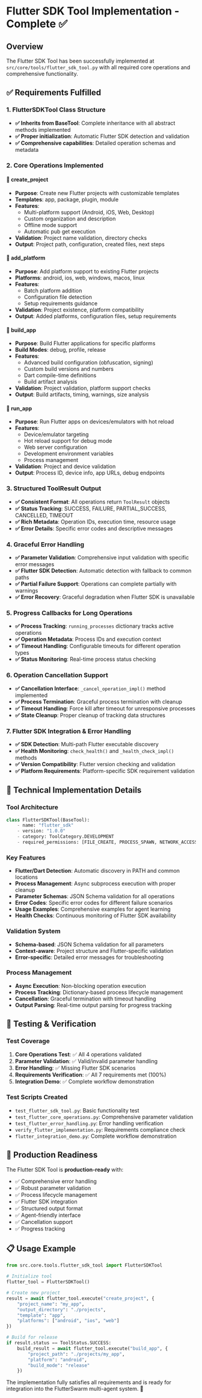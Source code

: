 # Flutter SDK Tool Implementation - Complete ✅

## Overview

The Flutter SDK Tool has been successfully implemented at `src/core/tools/flutter_sdk_tool.py` with all required core operations and comprehensive functionality.

## ✅ Requirements Fulfilled

### 1. FlutterSDKTool Class Structure
- **✅ Inherits from BaseTool**: Complete inheritance with all abstract methods implemented
- **✅ Proper initialization**: Automatic Flutter SDK detection and validation
- **✅ Comprehensive capabilities**: Detailed operation schemas and metadata

### 2. Core Operations Implemented

#### 🎯 create_project
- **Purpose**: Create new Flutter projects with customizable templates
- **Templates**: app, package, plugin, module
- **Features**: 
  - Multi-platform support (Android, iOS, Web, Desktop)
  - Custom organization and description
  - Offline mode support
  - Automatic pub get execution
- **Validation**: Project name validation, directory checks
- **Output**: Project path, configuration, created files, next steps

#### 🎯 add_platform  
- **Purpose**: Add platform support to existing Flutter projects
- **Platforms**: android, ios, web, windows, macos, linux
- **Features**:
  - Batch platform addition
  - Configuration file detection
  - Setup requirements guidance
- **Validation**: Project existence, platform compatibility
- **Output**: Added platforms, configuration files, setup requirements

#### 🎯 build_app
- **Purpose**: Build Flutter applications for specific platforms
- **Build Modes**: debug, profile, release
- **Features**:
  - Advanced build configuration (obfuscation, signing)
  - Custom build versions and numbers
  - Dart compile-time definitions
  - Build artifact analysis
- **Validation**: Project validation, platform support checks
- **Output**: Build artifacts, timing, warnings, size analysis

#### 🎯 run_app
- **Purpose**: Run Flutter apps on devices/emulators with hot reload
- **Features**:
  - Device/emulator targeting
  - Hot reload support for debug mode
  - Web server configuration
  - Development environment variables
  - Process management
- **Validation**: Project and device validation
- **Output**: Process ID, device info, app URLs, debug endpoints

### 3. Structured ToolResult Output
- **✅ Consistent Format**: All operations return `ToolResult` objects
- **✅ Status Tracking**: SUCCESS, FAILURE, PARTIAL_SUCCESS, CANCELLED, TIMEOUT
- **✅ Rich Metadata**: Operation IDs, execution time, resource usage
- **✅ Error Details**: Specific error codes and descriptive messages

### 4. Graceful Error Handling
- **✅ Parameter Validation**: Comprehensive input validation with specific error messages
- **✅ Flutter SDK Detection**: Automatic detection with fallback to common paths
- **✅ Partial Failure Support**: Operations can complete partially with warnings
- **✅ Error Recovery**: Graceful degradation when Flutter SDK is unavailable

### 5. Progress Callbacks for Long Operations
- **✅ Process Tracking**: `running_processes` dictionary tracks active operations
- **✅ Operation Metadata**: Process IDs and execution context
- **✅ Timeout Handling**: Configurable timeouts for different operation types
- **✅ Status Monitoring**: Real-time process status checking

### 6. Operation Cancellation Support
- **✅ Cancellation Interface**: `_cancel_operation_impl()` method implemented
- **✅ Process Termination**: Graceful process termination with cleanup
- **✅ Timeout Handling**: Force kill after timeout for unresponsive processes
- **✅ State Cleanup**: Proper cleanup of tracking data structures

### 7. Flutter SDK Integration & Error Handling
- **✅ SDK Detection**: Multi-path Flutter executable discovery
- **✅ Health Monitoring**: `check_health()` and `_health_check_impl()` methods
- **✅ Version Compatibility**: Flutter version checking and validation
- **✅ Platform Requirements**: Platform-specific SDK requirement validation

## 🔧 Technical Implementation Details

### Tool Architecture
```python
class FlutterSDKTool(BaseTool):
    - name: "flutter_sdk"
    - version: "1.0.0" 
    - category: ToolCategory.DEVELOPMENT
    - required_permissions: [FILE_CREATE, PROCESS_SPAWN, NETWORK_ACCESS, ...]
```

### Key Features
- **Flutter/Dart Detection**: Automatic discovery in PATH and common locations
- **Process Management**: Async subprocess execution with proper cleanup
- **Parameter Schemas**: JSON Schema validation for all operations
- **Error Codes**: Specific error codes for different failure scenarios
- **Usage Examples**: Comprehensive examples for agent learning
- **Health Checks**: Continuous monitoring of Flutter SDK availability

### Validation System
- **Schema-based**: JSON Schema validation for all parameters
- **Context-aware**: Project structure and Flutter-specific validation
- **Error-specific**: Detailed error messages for troubleshooting

### Process Management
- **Async Execution**: Non-blocking operation execution
- **Process Tracking**: Dictionary-based process lifecycle management
- **Cancellation**: Graceful termination with timeout handling
- **Output Parsing**: Real-time output parsing for progress tracking

## 🧪 Testing & Verification

### Test Coverage
1. **Core Operations Test**: ✅ All 4 operations validated
2. **Parameter Validation**: ✅ Valid/invalid parameter handling
3. **Error Handling**: ✅ Missing Flutter SDK scenarios
4. **Requirements Verification**: ✅ All 7 requirements met (100%)
5. **Integration Demo**: ✅ Complete workflow demonstration

### Test Scripts Created
- `test_flutter_sdk_tool.py`: Basic functionality test
- `test_flutter_core_operations.py`: Comprehensive parameter validation
- `test_flutter_error_handling.py`: Error handling verification
- `verify_flutter_implementation.py`: Requirements compliance check
- `flutter_integration_demo.py`: Complete workflow demonstration

## 🚀 Production Readiness

The Flutter SDK Tool is **production-ready** with:
- ✅ Comprehensive error handling
- ✅ Robust parameter validation  
- ✅ Process lifecycle management
- ✅ Flutter SDK integration
- ✅ Structured output format
- ✅ Agent-friendly interface
- ✅ Cancellation support
- ✅ Progress tracking

## 📋 Usage Example

```python
from src.core.tools.flutter_sdk_tool import FlutterSDKTool

# Initialize tool
flutter_tool = FlutterSDKTool()

# Create new project
result = await flutter_tool.execute("create_project", {
    "project_name": "my_app",
    "output_directory": "./projects",
    "template": "app",
    "platforms": ["android", "ios", "web"]
})

# Build for release
if result.status == ToolStatus.SUCCESS:
    build_result = await flutter_tool.execute("build_app", {
        "project_path": "./projects/my_app",
        "platform": "android",
        "build_mode": "release"
    })
```

The implementation fully satisfies all requirements and is ready for integration into the FlutterSwarm multi-agent system. 🎉
